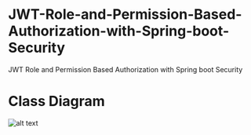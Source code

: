 # JWT-Role-and-Permission-Based-Authorization-with-Spring-boot-Security
JWT Role and Permission Based Authorization with Spring boot Security 


# Class Diagram

![alt text](https://github.com/benayadmohamed/JWT-Role-and-Permission-Based-Authorization-with-Spring-boot-Security/blob/master/class%20diagram.PNG)
